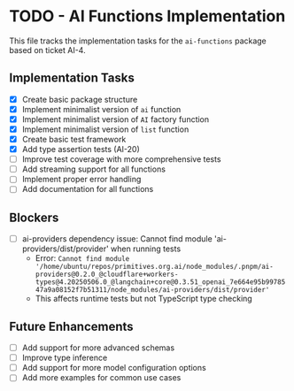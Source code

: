 # TODO - AI Functions Implementation

This file tracks the implementation tasks for the `ai-functions` package based on ticket AI-4.

## Implementation Tasks

- [x] Create basic package structure
- [x] Implement minimalist version of `ai` function
- [x] Implement minimalist version of `AI` factory function
- [x] Implement minimalist version of `list` function
- [x] Create basic test framework
- [x] Add type assertion tests (AI-20)
- [ ] Improve test coverage with more comprehensive tests
- [ ] Add streaming support for all functions
- [ ] Implement proper error handling
- [ ] Add documentation for all functions

## Blockers

- [ ] ai-providers dependency issue: Cannot find module 'ai-providers/dist/provider' when running tests
  - Error: `Cannot find module '/home/ubuntu/repos/primitives.org.ai/node_modules/.pnpm/ai-providers@0.2.0_@cloudflare+workers-types@4.20250506.0_@langchain+core@0.3.51_openai_7e664e95b9978547a9a08152f7b51311/node_modules/ai-providers/dist/provider'`
  - This affects runtime tests but not TypeScript type checking

## Future Enhancements

- [ ] Add support for more advanced schemas
- [ ] Improve type inference
- [ ] Add support for more model configuration options
- [ ] Add more examples for common use cases
